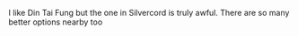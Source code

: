 I like Din Tai Fung but the one in Silvercord is truly awful. There are so many better options nearby too
